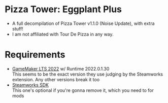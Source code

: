 # Pizza Tower: Eggplant Plus
- A full decompilation of Pizza Tower v1.1.0 (Noise Update), with extra stuff!
- I am not affiliated with Tour De Pizza in any way.

# Requirements
- [GameMaker LTS 2022](https://gms.yoyogames.com/GameMaker-Installer-2022.0.1.31.exe) w/ Runtime 2022.0.1.30 <br/>
This seems to be the exact version they use judging by the Steamworks extension. Any other versions break it too
- [Steamworks SDK](https://partner.steamgames.com/downloads/steamworks_sdk.zip) <br/>
This one's optional if you're gonna remove it, which you need to for mods
